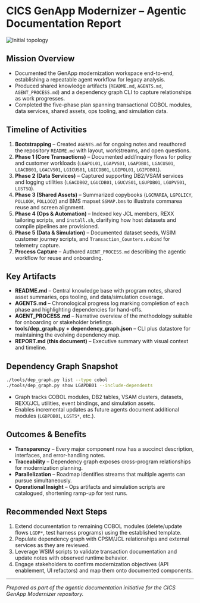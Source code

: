 # CICS GenApp Modernizer – Agentic Documentation Report

![Initial topology](base/images/initial_topology.jpg)

## Mission Overview
- Documented the GenApp modernization workspace end-to-end, establishing a repeatable agent workflow for legacy analysis.
- Produced shared knowledge artifacts (`README.md`, `AGENTS.md`, `AGENT_PROCESS.md`) and a dependency graph CLI to capture relationships as work progresses.
- Completed the five-phase plan spanning transactional COBOL modules, data services, shared assets, ops tooling, and simulation data.

## Timeline of Activities
1. **Bootstrapping** – Created `AGENTS.md` for ongoing notes and reauthored the repository `README.md` with layout, workstreams, and open questions.
2. **Phase 1 (Core Transactions)** – Documented add/inquiry flows for policy and customer workloads (`LGAPOL01`, `LGAPVS01`, `LGAPDB01`, `LGACUS01`, `LGACDB01`, `LGACVS01`, `LGICUS01`, `LGICDB01`, `LGIPOL01`, `LGIPDB01`).
3. **Phase 2 (Data Services)** – Captured supporting DB2/VSAM services and logging utilities (`LGACDB02`, `LGUCDB01`, `LGUCVS01`, `LGUPDB01`, `LGUPVS01`, `LGSTSQ`).
4. **Phase 3 (Shared Assets)** – Summarized copybooks (`LGCMAREA`, `LGPOLICY`, `POLLOOK`, `POLLOO2`) and BMS mapset `SSMAP.bms` to illustrate commarea reuse and screen alignment.
5. **Phase 4 (Ops & Automation)** – Indexed key JCL members, REXX tailoring scripts, and `install.sh`, clarifying how host datasets and compile pipelines are provisioned.
6. **Phase 5 (Data & Simulation)** – Documented dataset seeds, WSIM customer journey scripts, and `Transaction_Counters.evbind` for telemetry capture.
7. **Process Capture** – Authored `AGENT_PROCESS.md` describing the agentic workflow for reuse and onboarding.

## Key Artifacts
- **README.md** – Central knowledge base with program notes, shared asset summaries, ops tooling, and data/simulation coverage.
- **AGENTS.md** – Chronological progress log marking completion of each phase and highlighting dependencies for hand-offs.
- **AGENT_PROCESS.md** – Narrative overview of the methodology suitable for onboarding or stakeholder briefings.
- **tools/dep_graph.py + dependency_graph.json** – CLI plus datastore for maintaining the evolving dependency map.
- **REPORT.md (this document)** – Executive summary with visual context and timeline.

## Dependency Graph Snapshot
```bash
./tools/dep_graph.py list --type cobol
./tools/dep_graph.py show LGAPDB01 --include-dependents
```
- Graph tracks COBOL modules, DB2 tables, VSAM clusters, datasets, REXX/JCL utilities, event bindings, and simulation assets.
- Enables incremental updates as future agents document additional modules (`LGDPDB01`, `LGSTS*`, etc.).

## Outcomes & Benefits
- **Transparency** – Every major component now has a succinct description, interfaces, and error-handling notes.
- **Traceability** – Dependency graph exposes cross-program relationships for modernization planning.
- **Parallelization** – Roadmap identifies streams that multiple agents can pursue simultaneously.
- **Operational Insight** – Ops artifacts and simulation scripts are catalogued, shortening ramp-up for test runs.

## Recommended Next Steps
1. Extend documentation to remaining COBOL modules (delete/update flows `LGDP*`, test harness programs) using the established template.
2. Populate dependency graph with CPSM/JCL relationships and external services as they are reviewed.
3. Leverage WSIM scripts to validate transaction documentation and update notes with observed runtime behavior.
4. Engage stakeholders to confirm modernization objectives (API enablement, UI refactors) and map them onto documented components.

---
*Prepared as part of the agentic documentation initiative for the CICS GenApp Modernizer repository.*
